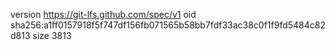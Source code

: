 version https://git-lfs.github.com/spec/v1
oid sha256:a1ff0157918f5f747df156fb071565b58bb7fdf33ac38c0f1f9fd5484c82d813
size 3813
